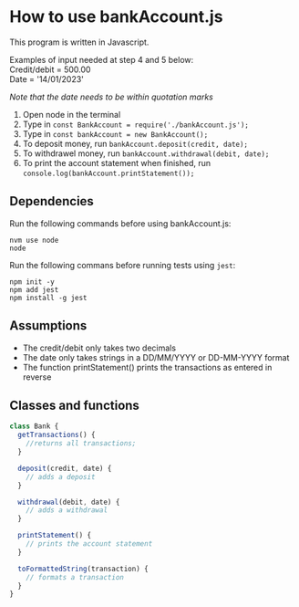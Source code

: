 # How to use bankAccount.js
This program is written in Javascript.

Examples of input needed at step 4 and 5 below: <br />
Credit/debit = 500.00 <br />
Date = '14/01/2023'

*Note that the date needs to be within quotation marks*

1. Open node in the terminal
2. Type in `const BankAccount = require('./bankAccount.js');`
3. Type in `const bankAccount = new BankAccount();`
4. To deposit money, run `bankAccount.deposit(credit, date);`
5. To withdrawel money, run `bankAccount.withdrawal(debit, date);`
6. To print the account statement when finished, run `console.log(bankAccount.printStatement());`

## Dependencies
Run the following commands before using bankAccount.js:
```
nvm use node
node
```

Run the following commans before running tests using `jest`:
```
npm init -y
npm add jest
npm install -g jest
```

## Assumptions
* The credit/debit only takes two decimals
* The date only takes strings in a DD/MM/YYYY or DD-MM-YYYY format
* The function printStatement() prints the transactions as entered in reverse

## Classes and functions
```javascript
class Bank {
  getTransactions() {
    //returns all transactions;
  }

  deposit(credit, date) {
    // adds a deposit
  }

  withdrawal(debit, date) {
    // adds a withdrawal
  }

  printStatement() {
    // prints the account statement
  }

  toFormattedString(transaction) {
    // formats a transaction
  }
}
```